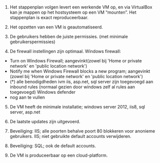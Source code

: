 1. Het stappenplan volgen levert een werkende VM op, en via VirtualBox kan je mappen op het hostsysteem op een VM “mounten”. 
Het stappenplan is exact reproduceerbaar.

2. Het opzetten van een VM is geautomatiseerd.

3. De gebruikers hebben de juiste permissies. (met minimale gebruikerspermissies)

4. De firewall instellingen zijn optimaal. 
  Windows firewall:
  - Turn on Windows Firewall; aangevinkt(zowel bij 'Home or private network' en 'public location network')
  - Notify me when Windows Firewall blocks a new program; aangevinkt (zowel bij 'Home or private network' en 'public location network')
  - (*) alle benodigdheden ivm iis, asp.net, sql server zijn toegevoegd aan inbound rules (normaal gezien door windows zelf al rules aan toegevoegd)
  Windows defender
  - nog aan te vullen

5. De VM heeft de minimale installatie; windows server 2012, iis8, sql server, asp.net

6. De laatste updates zijn uitgevoerd.

7. Beveiliging: IIS; alle poorten behalve poort 80 blokkeren voor anonieme gebruikers.
IIS; niet gebruikte default accounts verwijderen.

8. Beveiliging: SQL; ook de default accounts.

9. De VM is produceerbaar op een cloud-platform.
